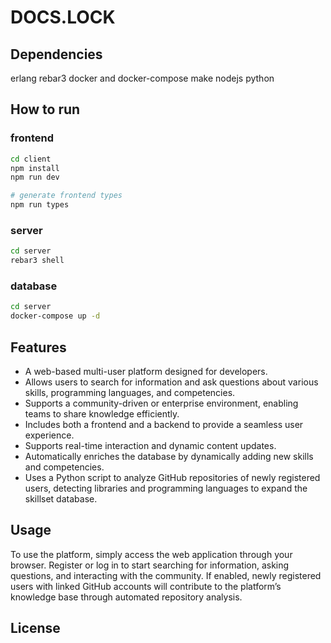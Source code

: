 # DOCS.LOCK

## Dependencies
erlang
rebar3
docker and docker-compose
make
nodejs
python

## How to run
### frontend
```bash
cd client
npm install
npm run dev

# generate frontend types
npm run types
```

### server
```bash
cd server
rebar3 shell
```

### database
```bash
cd server
docker-compose up -d
```

## Features  

- A web-based multi-user platform designed for developers.  
- Allows users to search for information and ask questions about various skills, programming languages, and competencies.  
- Supports a community-driven or enterprise environment, enabling teams to share knowledge efficiently.  
- Includes both a frontend and a backend to provide a seamless user experience.  
- Supports real-time interaction and dynamic content updates.  
- Automatically enriches the database by dynamically adding new skills and competencies.  
- Uses a Python script to analyze GitHub repositories of newly registered users, detecting libraries and programming languages to expand the skillset database.  

## Usage  

To use the platform, simply access the web application through your browser. Register or log in to start searching for information, asking questions, and interacting with the community. If enabled, newly registered users with linked GitHub accounts will contribute to the platform’s knowledge base through automated repository analysis.

## License

